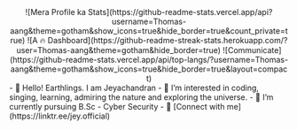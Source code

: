 <center>
<div>
![Mera Profile ka Stats](https://github-readme-stats.vercel.app/api?username=Thomas-aang&theme=gotham&show_icons=true&hide_border=true&count_private=true)
![A 🔥 Dashboard](https://github-readme-streak-stats.herokuapp.com/?user=Thomas-aang&theme=gotham&hide_border=true)
![Communicate](https://github-readme-stats.vercel.app/api/top-langs/?username=Thomas-aang&theme=gotham&show_icons=true&hide_border=true&layout=compact)
</div>
</center>
- 👋 Hello! Earthlings. I am Jeyachandran
- 👀 I’m interested in coding, singing, learning, admiring the nature and exploring the universe.
- 🌱 I’m currently pursuing B.Sc - Cyber Security
- 🔗 [Connect with me](https://linktr.ee/jey.official)

<!---
Thomas-aang/Thomas-aang is a ✨ special ✨ repository because its `README.md` (this file) appears on your GitHub profile.
You can click the Preview link to take a look at your changes.
--->
